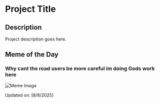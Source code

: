 # Project Title

## Description

Project description goes here.

## Meme of the Day

### Why cant the road users be more careful im doing Gods work here
![Meme Image](https://i.redd.it/ifwo8i3yffhf1.gif)

Updated on: [8/8/2025]